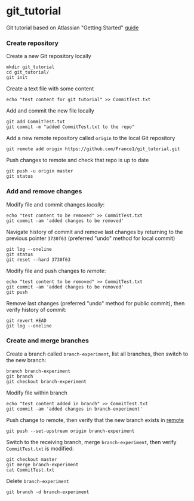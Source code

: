 # git_tutorial
Git tutorial based on Atlassian "Getting Started" [guide](https://it.atlassian.com/git/tutorials/setting-up-a-repository)

### Create repository
Create a new Git repository locally
```
mkdir git_tutorial
cd git_tutorial/
git init
```

Create a text file with some content
```
echo "test content for git tutorial" >> CommitTest.txt
```

Add and commit the new file locally
```
git add CommitTest.txt 
git commit -m "added CommitTest.txt to the repo"
```

Add a new remote repository called `origin` to the local Git repository
```
git remote add origin https://github.com/France1/git_tutorial.git
```

Push changes to remote and check that repo is up to date
```
git push -u origin master
git status
```
### Add and remove changes
Modify file and commit changes *locally*:
```
echo "test content to be removed" >> CommitTest.txt
git commit -am 'added changes to be removed'
```

Navigate history of commit and remove last changes by returning to the previous pointer `3730f63` (preferred "undo" method for local commit)
```
git log --oneline
git status
git reset --hard 3730f63
```

Modify file and push changes to *remote*: 
```
echo "test content to be removed" >> CommitTest.txt
git commit -am 'added changes to be removed'
git push
```

Remove last changes (preferred "undo" method for public commit), then verify history of commit:
```
git revert HEAD
git log --oneline
```
### Create and merge branches
Create a branch called `branch-experiment`, list all branches, then switch to the new branch:
```
branch branch-experiment
git branch
git checkout branch-experiment
```
Modify file within branch 
```
echo "test content added in branch" >> CommitTest.txt
git commit -am 'added changes in branch-experiment'
```
Push change to remote, then verify that the new branch exists in [remote](https://github.com/France1/git_tutorial)
```
git push --set-upstream origin branch-experiment
```
Switch to the receiving branch, merge `branch-experiment`, then verify `CommitTest.txt` is modified:
```
git checkout master
git merge branch-experiment
cat CommitTest.txt
```
Delete `branch-experiment`
```
git branch -d branch-experiment
```



